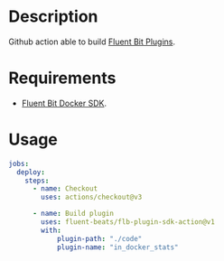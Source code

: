 # Description

Github action able to build [Fluent Bit Plugins](https://github.com/fluent/fluent-bit-plugin).

# Requirements

* [Fluent Bit Docker SDK](https://github.com/fluent-beats/docker-flb-plugin-sdk).

# Usage

```yaml
jobs:
  deploy:
    steps:
      - name: Checkout
        uses: actions/checkout@v3

      - name: Build plugin
        uses: fluent-beats/flb-plugin-sdk-action@v1
        with:
            plugin-path: "./code"
            plugin-name: "in_docker_stats"

```